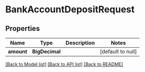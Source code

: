 # BankAccountDepositRequest

## Properties

| Name       | Type           | Description | Notes             |
|------------|----------------|-------------|-------------------|
| **amount** | **BigDecimal** |             | [default to null] |

[[Back to Model list]](../README.md#documentation-for-models) [[Back to API list]](../README.md#documentation-for-api-endpoints) [[Back to README]](../README.md)

